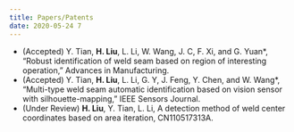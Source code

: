 ```yaml
---
title: Papers/Patents
date: 2020-05-24 7
---
```


* (Accepted) Y. Tian, **H. Liu**, L. Li, W. Wang, J. C, F. Xi, and G. Yuan*, “Robust identification of
weld seam based on region of interesting operation,” Advances in Manufacturing.
* (Accepted) Y. Tian, **H. Liu**, L. Li, G. Y, J. Feng, Y. Chen, and W. Wang*, “Multi-type
weld seam automatic identification based on vision sensor with silhouette-mapping,” IEEE
Sensors Journal.
* (Under Review) **H. Liu**, Y. Tian, L. Li, A detection method of weld center coordinates based on
area iteration, CN110517313A.


